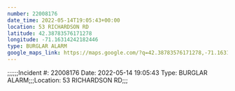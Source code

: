 ```yaml
---
number: 22008176
date_time: 2022-05-14T19:05:43+00:00
location: 53 RICHARDSON RD
latitude: 42.38783576171278
longitude: -71.16314242182446
type: BURGLAR ALARM
google_maps_link: https://maps.google.com/?q=42.38783576171278,-71.16314242182446
---
```


;;;;;;Incident #: 22008176  Date: 2022-05-14 19:05:43   Type: BURGLAR ALARM;;;Location: 53 RICHARDSON RD;;;
